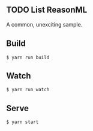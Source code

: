## TODO List ReasonML

A common, unexciting sample.

## Build

```
$ yarn run build
```

## Watch

```
$ yarn run watch
```

## Serve

```
$ yarn start
```